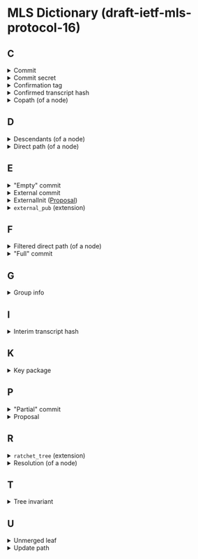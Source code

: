 # MLS Dictionary (draft-ietf-mls-protocol-16)

## C

<details>
  <summary><a name="concept_commit">Commit</a></summary>
  
...
</details>

<details>
  <summary><a name="concept_commit_secret">Commit secret</a></summary>
  
  `path_secret[n+1]`
</details>

<details>
  <summary><a name="concept_confirmation_tag">Confirmation tag</a></summary>
  
  A MAC over the [confirmed transcript hash](#concept_confirmed_transcript_hash) (calculated by using the `confirmation_key`).
  It confirms that the members of the group have arrived at the same state of the group, because the confirmed transcript hash covers every commit and (although indirectly) every proposal.
</details>

<details>
  <summary><a name="concept_confirmed_transcript_hash">Confirmed transcript hash</a></summary>
  
  A running (chained) hash over the whole history of `Commit` messages including the most recent `Commit`. 
  `Proposal`s are indirectly included through the `ProposalRef`s in the `Commit` that applied them.
  The hash of a `Commit` (and a `Proposal` to obtain a `ProposalRef`) is calculated over the `MLSAuthenticatedContent` in which it was sent.
</details>

<details>
  <summary><a name="concept_copath">Copath (of a node)</a></summary>
  
  The copath of a node is the node's sibling concatenated with the list of siblings of all the nodes in its direct path, excluding the root.
  

  ### Example (A):

```mermaid
%%{ init: { "theme": "neutral" } }%%

graph TD;
    N0("0 (A)")
    N1("1")
    N2("2 (B)")
    N3("3")
    N4("4 (C)")
    N5("5")
    N6("6 (D)")
    N7("7")
    N8("8 (E)")
    N9("9")
    N10("10 (F)")
    N11("11")
    N12("12 (G)")
    N13("13")
    N14("14 (H)")
    
    N7 --> N3
    N7 --> N11
    
    N3 --> N1
    N3 --> N5
    N11 --> N9
    N11 --> N13

    N1 --> N0
    N1 --> N2
    N5 --> N4
    N5 --> N6
    N9 --> N8
    N9 --> N10
    N13 --> N12
    N13 --> N14

    style N0 fill:#ffffff,stroke-dasharray: 5 5
    style N2 fill:#aaaaff,stroke-dasharray: 5 5
    style N5 fill:#aaaaff,stroke-dasharray: 5 5
    style N11 fill:#aaaaff,stroke-dasharray: 5 5
    style N7 fill:#ffffff,stroke-dasharray: 5 5

```
  
</details>

## D

<details>
  <summary><a name="concept_descendants">Descendants (of a node)</a></summary>
  
  ...
</details>

<details>
  <summary><a name="concept_direct_path">Direct path (of a node)</a></summary>
  
  The direct path of a root is the empty list, and of any other node is the concatenation of that node's parent along with the parent's direct path.
  
  ### Example (A):

```mermaid
%%{ init: { "theme": "neutral" } }%%

graph TD;
    N0("0 (A)")
    N1("1")
    N2("2 (B)")
    N3("3")
    N4("4 (C)")
    N5("5")
    N6("6 (D)")
    N7("7")
    N8("8 (E)")
    N9("9")
    N10("10 (F)")
    N11("11")
    N12("12 (G)")
    N13("13")
    N14("14 (H)")
    
    N7 --> N3
    N7 --> N11
    
    N3 --> N1
    N3 --> N5
    N11 --> N9
    N11 --> N13

    N1 --> N0
    N1 --> N2
    N5 --> N4
    N5 --> N6
    N9 --> N8
    N9 --> N10
    N13 --> N12
    N13 --> N14

    style N0 fill:#ffffff,stroke-dasharray: 5 5
    style N1 fill:#aaaaff,stroke-dasharray: 5 5
    style N3 fill:#aaaaff,stroke-dasharray: 5 5
    style N7 fill:#aaaaff,stroke-dasharray: 5 5
```
  
  ### Example (F)
  
```mermaid
%%{ init: { "theme": "neutral" } }%%

graph TD;
    N0("0 (A)")
    N1("1")
    N2("2 (B)")
    N3("3")
    N4("4 (C)")
    N5("5")
    N6("6 (D)")
    N7("7")
    N8("8 (E)")
    N9("9")
    N10("10 (F)")
    N11("11")
    N12("12 (G)")
    N13("13")
    N14("14 (H)")
    
    N7 --> N3
    N7 --> N11
    
    N3 --> N1
    N3 --> N5
    N11 --> N9
    N11 --> N13

    N1 --> N0
    N1 --> N2
    N5 --> N4
    N5 --> N6
    N9 --> N8
    N9 --> N10
    N13 --> N12
    N13 --> N14

    style N10 fill:#ffffff,stroke-dasharray: 5 5
    style N9 fill:#aaaaff,stroke-dasharray: 5 5
    style N11 fill:#aaaaff,stroke-dasharray: 5 5
    style N7 fill:#aaaaff,stroke-dasharray: 5 5
```
  
</details>

## E

<details>
  <summary><a name="term_empty_commit">"Empty" commit</a></summary>

  A commit that references no proposals.
</details>

<details>
  <summary><a name="concept_external_commit">External commit</a></summary>
  
  A mechanism for new members (external parties that want to become members of the group) to add themselves to a group, without requiring that an existing member has to come online to issue a Commit that references an Add Proposal. New members can create an External Commit if they have access to the current [group info](#structure_group_info) (that contains an [`external_pub` extension](#extension_external_pub)). External Commits work like regular Commits, however, their content has to meet a specific set of requirements.
</details>

<details>
  <summary><a name="proposal_external_init">ExternalInit (<a href="#concept_proposal">Proposal</a>)</a></summary>
  
  A proposal used by new members to join a group by using an [external commit](#concept_external_commit). This proposal can only be used in that context.
</details>

<details>
  <summary><a name="extension_external_pub"><code>external_pub</code> (extension)</a></summary>

  A [group info](#structure_group_info) extension required to allow external commits.
</details>

## F

<details>
  <summary><a name="concept_filtered_direct_path">Filtered direct path (of a node)</a></summary>
  
  The filtered direct path of a leaf node L is the node's [direct path](#concept_direct_path), with any node removed whose child on the [copath](#concept_copath) of L has an empty [resolution](#concept_resolution).
  
  
  Idea: The removed nodes do not need their own key pairs because encrypting to the node's key pair would be equivalent to encrypting to its non-copath child.

  ### FAQ
  
  * "Which child on the copath of L? Arn't there always two children?" -> There is exactly one "child on the copath of L", thus we do not to say which one, left or right. The picture below makes this clearer.

  ### Example (A)

* `[1, 3, 7] == direct_path(0)`
* `[2, 5, 11] == copath(0)`

* `[1, 7] == filtered_direct_path(0)`

```mermaid
%%{ init: { "theme": "neutral" } }%%

graph TD;
    N0("0 (A)")
    N1("1")
    N2("2 (B)")
    N3("3 (filtered out)")
    N4("_")
    N5("_ (5)")
    N6("_")
    N7("7")
    N8("8 (E)")
    N9("9")
    N10("10 (F)")
    N11("11")
    N12("12 (G)")
    N13("13")
    N14("14 (H)")
    
    N7 --> N3
    N7 --> N11
    
    N3 --> N1
    N3 --> N5
    N11 --> N9
    N11 --> N13

    N1 --> N0
    N1 --> N2
    N5 --> N4
    N5 --> N6
    N9 --> N8
    N9 --> N10
    N13 --> N12
    N13 --> N14

    style N0 fill:#ffffff,stroke-dasharray: 5 5
    style N1 fill:#aaaaff,stroke-dasharray: 5 5
    style N3 fill:#aaaaff,stroke-dasharray: 5 5
    style N7 fill:#aaaaff,stroke-dasharray: 5 5

    style N2 fill:#ddaaaa,stroke-dasharray: 5 5
    style N5 fill:#ddaaaa,stroke-dasharray: 5 5
    style N11 fill:#ddaaaa,stroke-dasharray: 5 5
    
```

</details>

<details>
  <summary><a name="term_full_commit">"Full" commit</a></summary>
  
  A [commit](#concept_commit) that contains a `path` field (see [Update path](#concept_update_path)).
</details>

## G

<details>
  <summary><a name="structure_group_info">Group info</a></summary>
  
  A structure that holds information to bootstrap a local group state when joining through a [Welcome] or an [External Commit].
   
  Two extensions are allowed:
  * [`external_pub`](#extension_external_pub): The public key `external_pub` can be published in the `external_pub` extension to allow non-members to join the group using an external commit.
  * [`ratchet_tree`](#extension_ratchet_tree): By default, a group info only provides the joiner with a hash of the group's ratchet tree. Thus, the joiner will need to get a copy of the ratchet tree from some source. With this extensions the ratchet tree can be included directly in the group info.

  Previous names:
  * ~PublicGroupState (PGS)~
</details>

## I

<details>
  <summary><a name="concept_interim_transcript_hash">Interim transcript hash</a></summary>
  
  A hash that covers the [confirmed transcript hash](#concept_confirmed_transcript_hash) plus the [confirmation tag](#concept_confirmation_tag) of the most recent Commit.
</details>

## K

<details>
  <summary><a name="key_package">Key package</a></summary>
  
  A (signed) data structure containing (pre-published) public information about a user. Notably, it contains a public key ("init key") that others can use to encrypt a [Welcome message] to this user. It also contains the content of the [leaf node] that should be added to the tree representing the user.
</details>

## P

<details>
  <summary><a name="term_partial_commit">"Partial" commit</a></summary>

  A commit that references proposals that do not require a path, and where the path is empty (see [Update path](#concept_update_path)).
</details>

<details>
  <summary><a name="concept_proposal">Proposal</a></summary>
  
...
</details>

## R

<details>
  <summary><a name="extension_ratchet_tree"><code>ratchet_tree</code> (extension)</a></summary>
  
  A [group info](#structure_group_info) extension that holds the ratchet tree used for [welcome] or [external commits].
</details>

<details>
  <summary><a name="concept_resolution">Resolution (of a node)</a></summary>
  
  An ordered list of non-blank nodes that collectively cover all non-blank [descendants](#concept_descendants) of the node.

  Alternativ: A depth-first, left-first enumeration of the *nearest* non-blank nodes that "collectively cover" all non-blank descendants. Collectively cover means that the covering node is an ancestor of every covered node.
  
  Note: The resolution of a non-blank node comprises the node itself, followed by its list of unmerged leaves, if any.
  
  ### Example (resolution of 11)

```mermaid
%%{ init: { "theme": "neutral" } }%%

graph TD;
    N0("0 (A)")
    N1("1")
    N2("2 (B)")
    N3("3")
    N4("4 (C)")
    N5("5")
    N6("6 (D)")
    N7("7")
    N8("8 (E)")
    N9("9")
    N10("_")
    N11("(resolution of) 11")
    N12("12 (G)")
    N13("_")
    N14("14 (H)")
    
    N7 --> N3
    N7 --> N11
    
    N3 --> N1
    N3 --> N5
    N11 --> N9
    N11 --> N13

    N1 --> N0
    N1 --> N2
    N5 --> N4
    N5 --> N6
    N9 --> N8
    N9 --> N10
    N13 --> N12
    N13 --> N14

    style N11 fill:#aaaaff,stroke-dasharray: 5 5
    style N8 fill:#aaaaaa,stroke-dasharray: 5 5
    style N9 fill:#aaaaff,stroke-dasharray: 5 5
    style N12 fill:#aaaaff,stroke-dasharray: 5 5
    style N14 fill:#aaaaff,stroke-dasharray: 5 5
```

</details>

## T

<details>
  <summary><a name="concept_tree_invariant">Tree invariant</a></summary>
  
  The private key for a node in the tree is known to a member of the group only if the node's subtree contains that member's leaf.
</details>

## U

<details>
  <summary><a name="concept_unmerged_leaf">Unmerged leaf</a></summary>
  
  The unmerged leaves array is a bookkeeping procedure to remember leaves that were added after a node was last updated.
  Used in resolution and parent-hash verification. (Description shamelessly copied from an email Théophile Wallez wrote to mls@ietf.org.)
</details>

<details>
  <summary><a name="concept_update_path">Update path</a></summary>
  
  An `UpdatePath` is a structure that contains all information required to process an update from another member.
  Notably, it contains the new leaf node and all public keys for the (filtered) direct path of the sender that issued the update.
  However, it also contains private HPKE keys for the updated nodes in an encrypted form such that they can only be decrypted by the correct members.

  ```c
  struct {
      opaque kem_output<V>;
      opaque ciphertext<V>;
  } HPKECiphertext;

  struct {
      HPKEPublicKey encryption_key; // Public HPKE key for updated node.
      HPKECiphertext encrypted_path_secret<V>; // Private HPKE key for updated node (encrypted multiple times to all "appropriate" members.)
  } UpdatePathNode;

  struct {
      LeafNode leaf_node; // The updated (new) leaf node.
      UpdatePathNode nodes<V>;
  } UpdatePath;

  struct {
      ProposalOrRef proposals<V>;
      optional<UpdatePath> path;
  } Commit;
  ```
  
  Only add, psk, reinit proposals do not require path.
  
</details>
